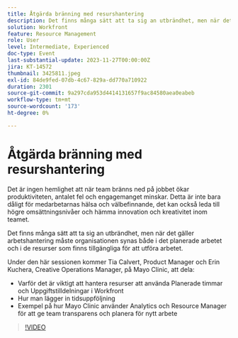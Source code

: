 ```yaml
---
title: Åtgärda bränning med resurshantering
description: Det finns många sätt att ta sig an utbrändhet, men när det gäller arbetshantering måste organisationen synas både i det planerade arbetet och i de resurser som finns tillgängliga för att utföra arbetet.
solution: Workfront
feature: Resource Management
role: User
level: Intermediate, Experienced
doc-type: Event
last-substantial-update: 2023-11-27T00:00:00Z
jira: KT-14572
thumbnail: 3425811.jpeg
exl-id: 84de9fed-07db-4c67-829a-dd770a710922
duration: 2301
source-git-commit: 9a297cda953d4414131657f9ac84580aea0eabeb
workflow-type: tm+mt
source-wordcount: '173'
ht-degree: 0%

---
```


# Åtgärda bränning med resurshantering

Det är ingen hemlighet att när team bränns ned på jobbet ökar produktiviteten, antalet fel och engagemanget minskar. Detta är inte bara dåligt för medarbetarnas hälsa och välbefinnande, det kan också leda till högre omsättningsnivåer och hämma innovation och kreativitet inom teamet.

Det finns många sätt att ta sig an utbrändhet, men när det gäller arbetshantering måste organisationen synas både i det planerade arbetet och i de resurser som finns tillgängliga för att utföra arbetet.

Under den här sessionen kommer Tia Calvert, Product Manager och Erin Kuchera, Creative Operations Manager, på Mayo Clinic, att dela:

* Varför det är viktigt att hantera resurser att använda Planerade timmar och Uppgiftstilldelningar i Workfront
* Hur man lägger in tidsuppföljning
* Exempel på hur Mayo Clinic använder Analytics och Resource Manager för att ge team transparens och planera för nytt arbete

>[!VIDEO](https://video.tv.adobe.com/v/3425811/?learn=on)
